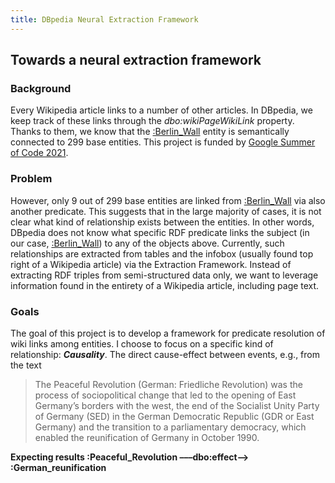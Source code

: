 ```yaml
---
title: DBpedia Neural Extraction Framework
---
```


## Towards a neural extraction framework

### Background
Every Wikipedia article links to a number of other articles. In DBpedia, we keep track of these links through the *dbo:wikiPageWikiLink* property. Thanks to them, we know that the [:Berlin_Wall](https://dbpedia.org/resource/Berlin_Wall) entity is semantically connected to 299 base entities. This project is funded by [Google Summer of Code 2021](https://summerofcode.withgoogle.com/projects/#5166362588086272).
### Problem
However, only 9 out of 299 base entities are linked from [:Berlin_Wall](https://dbpedia.org/resource/Berlin_Wall) via also another predicate. This suggests that in the large majority of cases, it is not clear what kind of relationship exists between the entities. In other words, DBpedia does not know what specific RDF predicate links the subject (in our case, [:Berlin_Wall](https://dbpedia.org/resource/Berlin_Wall)) to any of the objects above.
Currently, such relationships are extracted from tables and the infobox (usually found top right of a Wikipedia article) via the Extraction Framework. Instead of extracting RDF triples from semi-structured data only, we want to leverage information found in the entirety of a Wikipedia article, including page text.
### Goals
The goal of this project is to develop a framework for predicate resolution of wiki links among entities. I choose to focus on a specific kind of relationship: ***Causality***. The direct cause-effect between events, e.g., from the text
> The Peaceful Revolution (German: Friedliche Revolution) was the process of sociopolitical change that led to the opening of East Germany’s borders with the west, the end of the Socialist Unity Party of Germany (SED) in the German Democratic Republic (GDR or East Germany) and the transition to a parliamentary democracy, which enabled the reunification of Germany in October 1990.

**Expecting results :Peaceful_Revolution  –––dbo:effect––> :German_reunification**
